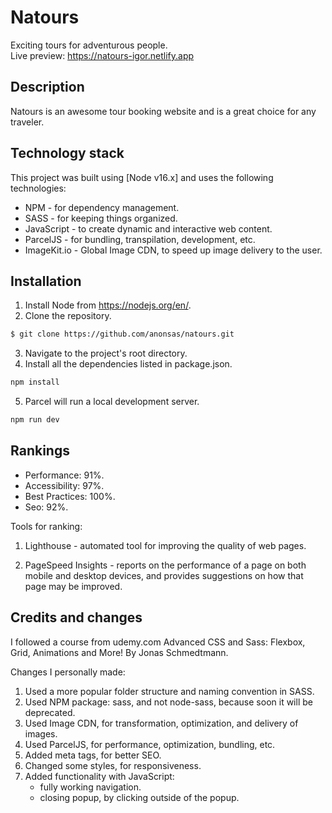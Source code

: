 # Natours

Exciting tours for adventurous people.  
Live preview: https://natours-igor.netlify.app

## Description

Natours is an awesome tour booking website and is a great choice for any traveler.

## Technology stack

This project was built using [Node v16.x] and uses the following technologies:

- NPM - for dependency management.
- SASS - for keeping things organized.
- JavaScript - to create dynamic and interactive web content.
- ParcelJS - for bundling, transpilation, development, etc.
- ImageKit.io - Global Image CDN, to speed up image delivery to the user.

## Installation

1. Install Node from https://nodejs.org/en/.
2. Clone the repository.

```bash
$ git clone https://github.com/anonsas/natours.git
```

3. Navigate to the project's root directory.
4. Install all the dependencies listed in package.json.

```bash
npm install
```

5. Parcel will run a local development server.

```bash
npm run dev
```

## Rankings

- Performance: 91%.
- Accessibility: 97%.
- Best Practices: 100%.
- Seo: 92%.

Tools for ranking:

1. Lighthouse - automated tool for improving the quality of web pages.

2. PageSpeed Insights - reports on the performance of a page on both mobile and desktop devices, and provides suggestions on how that page may be improved.

## Credits and changes

I followed a course from udemy.com
Advanced CSS and Sass: Flexbox, Grid, Animations and More! By Jonas Schmedtmann.

Changes I personally made:

1. Used a more popular folder structure and naming convention in SASS.
2. Used NPM package: sass, and not node-sass, because soon it will be deprecated.
3. Used Image CDN, for transformation, optimization, and delivery of images.
4. Used ParcelJS, for performance, optimization, bundling, etc.
5. Added meta tags, for better SEO.
6. Changed some styles, for responsiveness.
7. Added functionality with JavaScript:
   - fully working navigation.
   - closing popup, by clicking outside of the popup.
